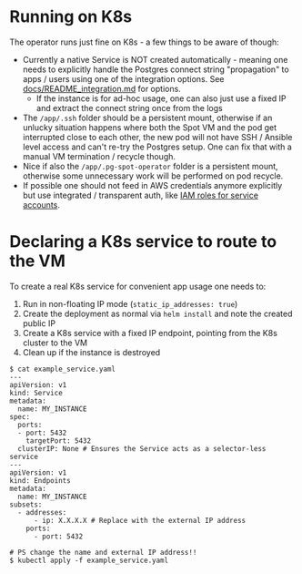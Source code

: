 # Running on K8s

The operator runs just fine on K8s - a few things to be aware of though:

* Currently a native Service is NOT created automatically - meaning one needs to explicitly handle the Postgres connect string
  "propagation" to apps / users using one of the integration options. See [docs/README_integration.md](https://github.com/pg-spot-ops/pg-spot-operator/blob/main/docs/README_integration.md)
  for options.
  - If the instance is for ad-hoc usage, one can also just use a fixed IP and extract the connect string once from the logs
* The `/app/.ssh` folder should be a persistent mount, otherwise if an unlucky situation happens where both the Spot VM
 and the pod get interrupted close to each other, the new pod will not have SSH / Ansible level access and can't re-try
 the Postgres setup. One can fix that with a manual VM termination / recycle though.
* Nice if also the `/app/.pg-spot-operator` folder is a persistent mount, otherwise some unnecessary work will be performed
  on pod recycle.
* If possible one should not feed in AWS credentials anymore explicitly but use integrated / transparent auth, like
  [IAM roles for service accounts](https://docs.aws.amazon.com/eks/latest/userguide/iam-roles-for-service-accounts.html).

# Declaring a K8s service to route to the VM

To create a real K8s service for convenient app usage one needs to:
  1. Run in non-floating IP mode (`static_ip_addresses: true`)
  2. Create the deployment as normal via `helm install` and note the created public IP
  3. Create a K8s service with a fixed IP endpoint, pointing from the K8s cluster to the VM
  4. Clean up if the instance is destroyed

```
$ cat example_service.yaml
---
apiVersion: v1
kind: Service
metadata:
  name: MY_INSTANCE
spec:
  ports:
  - port: 5432
    targetPort: 5432
  clusterIP: None # Ensures the Service acts as a selector-less service
---
apiVersion: v1
kind: Endpoints
metadata:
  name: MY_INSTANCE
subsets:
  - addresses:
      - ip: X.X.X.X # Replace with the external IP address
    ports:
      - port: 5432

# PS change the name and external IP address!!
$ kubectl apply -f example_service.yaml
```
